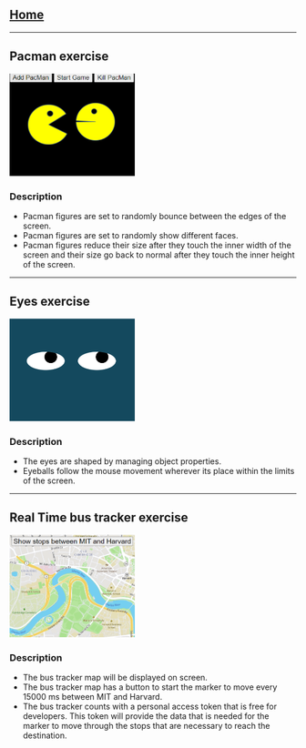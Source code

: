 <h2><a href="https://gk-acaro.github.io/">Home</a></h2>
<hr>
<h2> Pacman exercise </h2>

<img src="./pacman_img.PNG" style="width:220px;height:180px;"/>
<h3> Description </h3>
  <ul>
    <li> Pacman figures are set to randomly bounce between the edges of the screen. </li>
    <li> Pacman figures are set to randomly show different faces. </li>
    <li> Pacman figures reduce their size after they touch the inner width of the screen and their size go back to normal after they touch the inner height of the screen. </li>

  </ul>
  <hr>
<h2> Eyes exercise </h2>
  <img src="./eyes_img.PNG" style="width:220px;height:180px;"/>
<h3> Description </h3>
  <ul>
    <li> The eyes are shaped by managing object properties. </li>
    <li> Eyeballs follow the mouse movement wherever its place within the limits of the screen. </li>
  </ul>
  <hr>
<h2> Real Time bus tracker exercise </h2>
  <img src="./bus_img.PNG" style="width:220px;height:180px;"/>
<h3> Description </h3>
  <ul>
    <li> The bus tracker map will be displayed on screen. </li>
    <li> The bus tracker map has a button to start the marker to move every 15000 ms between MIT and Harvard. </li>
    <li> The bus tracker counts with a personal access token that is free for developers. This token will provide the data that is needed for the marker to move through the stops that are necessary to reach the destination.</li>

  </ul>
